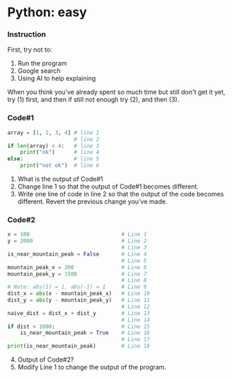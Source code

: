 # Python: easy

### Instruction
First, try not to:
1. Run the program
2. Google search
2. Using AI to help explaining

When you think you've already spent so much time but still don't get it yet, try (1) first, and then if still not enough try (2), and then (3).

### Code#1
```python
array = [1, 2, 3, 4] # line 1
                     # line 2
if len(array) < 4:   # line 3
    print("ok")      # line 4
else:                # line 5
    print("not ok")  # line 6
```

1. What is the output of Code#1
2. Change line 1 so that the output of Code#1 becomes different.
3. Write one line of code in line 2 so that the output of the code becomes different. Revert the previous change you've made.

### Code#2
```python
x = 100                             # Line 1
y = 2000                            # Line 2
                                    # Line 3
is_near_mountain_peak = False       # Line 4
                                    # Line 5
mountain_peak_x = 200               # Line 6
mountain_peak_y = 1500              # Line 7
                                    # Line 8
# Note: abs(1) = 1, abs(-1) = 1     # Line 9
dist_x = abs(x - mountain_peak_x)   # Line 10
dist_y = abs(y - mountain_peak_y)   # Line 11
                                    # Line 12
naive_dist = dist_x + dist_y        # Line 13
                                    # Line 14
if dist < 1000:                     # Line 15
    is_near_mountain_peak = True    # Line 16
                                    # Line 17
print(is_near_mountain_peak)        # Line 18
```

4. Output of Code#2?
5. Modify Line 1 to change the output of the program.